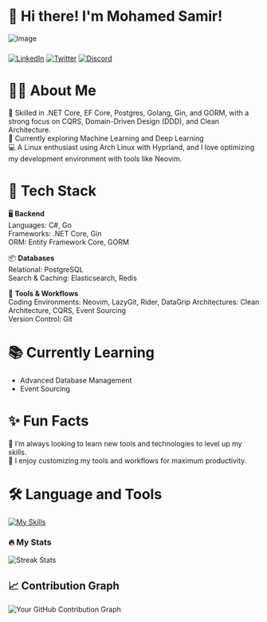 # 👋 Hi there! I'm Mohamed Samir!

![Image](d13556ec053cffc2410a682ee33436d6.jpg)

###

[![LinkedIn](https://img.shields.io/static/v1?message=LinkedIn&logo=linkedin&label=&color=0077B5&logoColor=white&labelColor=&style=for-the-badge)](https://www.linkedin.com/in/mohamed-samir-a770a722a/)
[![Twitter](https://img.shields.io/static/v1?message=Twitter&logo=twitter&label=&color=1DA1F2&logoColor=white&labelColor=&style=for-the-badge)](https://x.com/yxu173)
[![Discord](https://img.shields.io/static/v1?message=Discord&logo=discord&label=&color=7289DA&logoColor=white&labelColor=&style=for-the-badge)](https://discord.com/users/725534251071570092)

###



###

# 👩‍💻 About Me

🚀 Skilled in .NET Core, EF Core, Postgres, Golang, Gin, and GORM, with a strong focus on CQRS, Domain-Driven Design (DDD), and Clean Architecture.  
🔬 Currently exploring Machine Learning and Deep Learning  
💻 A Linux enthusiast using Arch Linux with Hyprland, and I love optimizing my development environment with tools like Neovim.





# 🚀 Tech Stack

🖥️ **Backend**  
Languages: C#, Go  
Frameworks: .NET Core, Gin  
ORM: Entity Framework Core, GORM  

📦 **Databases**  
Relational: PostgreSQL  
Search & Caching: Elasticsearch, Redis  

🔧 **Tools & Workflows**  
Coding Environments: Neovim, LazyGit, Rider, DataGrip 
Architectures: Clean Architecture, CQRS, Event Sourcing  
Version Control: Git  






# 📚 Currently Learning

- Advanced Database Management  
- Event Sourcing  



# ✨ Fun Facts

🌱 I’m always looking to learn new tools and technologies to level up my skills.  
🎨 I enjoy customizing my tools and workflows for maximum productivity.  



# 🛠 Language and Tools

[![My Skills](https://skillicons.dev/icons?i=dotnet,cs,cpp,docker,git,github,go,postgres,redis,vim,rust,neovim,neovim,graphql,postman,python,rust)](https://skillicons.dev)



### 🔥 My Stats

![Streak Stats](https://streak-stats.demolab.com?user=yxu173&locale=en&mode=daily&theme=dark&hide_border=false&border_radius=5&order=3)


## 📈 Contribution Graph
![Your GitHub Contribution Graph](https://github-readme-activity-graph.vercel.app/graph?username=yxu173&theme=react-dark&bg_color=20232a&hide_border=true)
